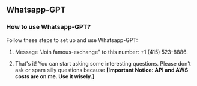 ## Whatsapp-GPT

### How to use Whatsapp-GPT?

Follow these steps to set up and use Whatsapp-GPT:

1. Message "Join famous-exchange" to this number: +1 (415) 523-8886.

2. That's it! You can start asking some interesting questions. Please don't ask or spam silly questions because **[Important Notice: API and AWS costs are on me. Use it wisely.]**
